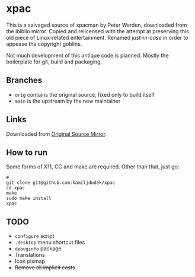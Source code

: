 # xpac
This is a salvaged source of xpacman by Peter Warden, downloaded from the 
ibiblio mirror. Copied and relicensed with the attempt at preserving this
old piece of Linux-related entertainment. Renamed *just-in-case* in order
to appease the copyright goblins.

Not much development of this antique code is planned. Mostly the boilerplate
for git, build and packaging.

## Branches

* `orig` contains the original source, fixed only to build itself
* `main` is the upstream by the new maintainer

## Links

Downloaded from [Original Source Mirror](https://www.ibiblio.org/pub/Linux/games/arcade/pacman/).

## How to run 
Some forms of X11, CC and make are required. Other than that, just go:

```
#
git clone git@github.com:kamiljdudek/xpac
cd xpac
make
sudo make install
xpac

```

## TODO
* `configure` script
* `.desktop` menu shortcut files
* `debuginfo` package
* Translations
* Icon pixmap
* ~~Remove all implicit casts~~

